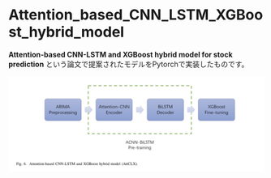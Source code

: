 # Attention_based_CNN_LSTM_XGBoost_hybrid_model
 
**Attention-based CNN-LSTM and XGBoost hybrid model for stock prediction** という論文で提案されたモデルをPytorchで実装したものです。

![](./img/image.png)